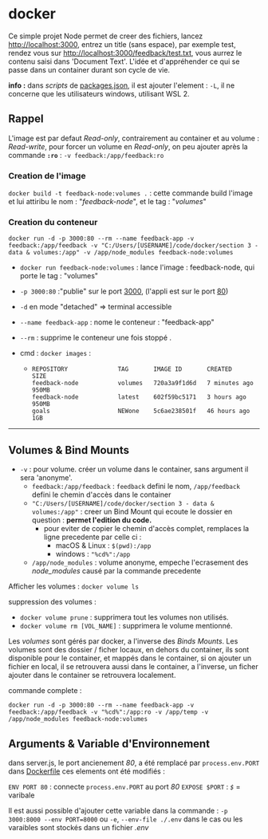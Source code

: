 # docker

Ce simple projet Node permet de creer des fichiers, lancez [http://localhost:3000](http://localhost:3000), entrez un title (sans espace), par exemple test, rendez vous sur [http://localhost:3000/feedback/test.txt](http://localhost:3000/feedback/test.txt), vous aurrez le contenu saisi dans 'Document Text'.
L'idée et d'appréhender ce qui se passe dans un container durant son cycle de vie.

**info :** dans *scripts* de [packages.json](./package.json), il est ajouter l'element : ```-L```, il ne concerne que les utilisateurs windows, utilisant WSL 2.

## Rappel

L'image est par defaut *Read-only*, contrairement au container et au volume : *Read-write*, pour forcer un volume en *Read-only*, on peu ajouter après la commande **```:ro```** : ```-v feedback:/app/feedback:ro```

### Creation de l'image

```docker build -t feedback-node:volumes .``` : cette commande build l'image et lui attiribu le nom : "*feedback-node*", et le tag : "*volumes*"

### Creation du conteneur

```docker
docker run -d -p 3000:80 --rm --name feedback-app -v feedback:/app/feedback -v "C:/Users/[USERNAME]/code/docker/section 3 - data & volumes:/app" -v /app/node_modules feedback-node:volumes
```

- ```docker run feedback-node:volumes``` : lance l'image : feedback-node, qui porte le tag : "volumes"
- ```-p 3000:80``` :"publie" sur le port [3000](http://localhost:3000/), (l'appli est sur le port [80](http://localhost:80/))
- ```-d``` en mode "detached" => terminal accessible
- ```--name feedback-app``` : nome le conteneur : "feedback-app"
- ```--rm``` : supprime le conteneur une fois stoppé .
- cmd : ```docker images``` :

  - ```shell
    REPOSITORY              TAG       IMAGE ID       CREATED         SIZE
    feedback-node           volumes   720a3a9f1d6d   7 minutes ago   950MB
    feedback-node           latest    602f59bc5171   3 hours ago     950MB
    goals                   NEWone    5c6ae238501f   46 hours ago    1GB
    ```

---

## Volumes & Bind Mounts

- ```-v``` : pour volume. créer un volume dans le container, sans argument il sera 'anonyme'.
  - ```feedback:/app/feedback``` : ```feedback``` defini le nom, ```/app/feedback``` defini le chemin d'accès dans le container
  - ```"C:/Users/[USERNAME]/code/docker/section 3 - data & volumes:/app"``` : creer un Bind Mount qui ecoute le dossier en question : **permet l'edition du code.**
    - pour eviter de copier le chemin d'accès complet, remplaces la ligne precedente par celle ci :
      - macOS & Linux : ```$(pwd):/app```
      - windows : ```"%cd%":/app```
  - ```/app/node_modules``` : volume anonyme, empeche l'ecrasement des *node_modules* causé par la commande precedente

Afficher les volumes : ```docker volume ls```

suppression des volumes :

- ```docker volume prune``` : supprimera tout les volumes non utilisés.
- ```docker volume rm [VOL_NAME]``` : supprimera le volume mentionné.

Les *volumes* sont gérés par docker, a l'inverse des *Binds Mounts*.
Les volumes sont des dossier / ficher locaux, en dehors du container, ils sont disponible pour le container, et mappés dans le container, si on ajouter un fichier en local, il se retrouvera aussi dans le container, a l'inverse, un ficher ajouter dans le container se retrouvera localement.

commande complete :

```docker
docker run -d -p 3000:80 --rm --name feedback-app -v feedback:/app/feedback -v "%cd%":/app:ro -v /app/temp -v /app/node_modules feedback-node:volumes
```

## Arguments & Variable d'Environnement

dans server.js, le port ancienement *80*, a été remplacé par ```process.env.PORT```
dans [Dockerfile](./Dockerfile) ces elements ont été modifiés :

```ENV PORT 80``` : connecte ```process.env.PORT``` au port *80*
```EXPOSE $PORT``` : *```$```* = varibale

Il est aussi possible d'ajouter cette variable dans la commande : ```-p 3000:8000 --env PORT=8000``` ou ```-e```, ```--env-file ./.env``` dans le cas ou les varaibles sont stockés dans un fichier *.env*

